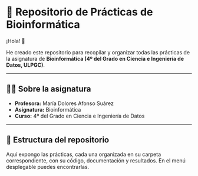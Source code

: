 # 🧬 Repositorio de Prácticas de Bioinformática  

¡Hola! 👋  

He creado este repositorio para recopilar y organizar todas las prácticas de la asignatura de **Bioinformática (4º del Grado en Ciencia e Ingeniería de Datos, ULPGC)**.  

---

## 👩‍🏫 Sobre la asignatura  
- **Profesora:** María Dolores Afonso Suárez  
- **Asignatura:** Bioinformática  
- **Curso:** 4º del Grado en Ciencia e Ingeniería de Datos  

---

## 📂 Estructura del repositorio  
Aquí expongo las prácticas, cada una organizada en su carpeta correspondiente, con su código, documentación y resultados.
En el menú desplegable puedes encontrarlas.